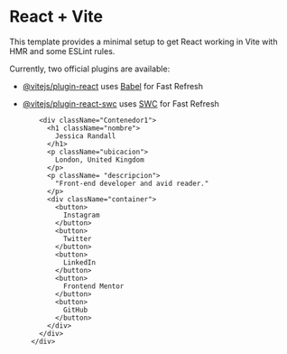 # React + Vite

This template provides a minimal setup to get React working in Vite with HMR and some ESLint rules.

Currently, two official plugins are available:

- [@vitejs/plugin-react](https://github.com/vitejs/vite-plugin-react/blob/main/packages/plugin-react/README.md) uses [Babel](https://babeljs.io/) for Fast Refresh
- [@vitejs/plugin-react-swc](https://github.com/vitejs/vite-plugin-react-swc) uses [SWC](https://swc.rs/) for Fast Refresh

          <div className="Contenedor1">
            <h1 className="nombre">
              Jessica Randall
            </h1>
            <p className="ubicacion">
              London, United Kingdom
            </p>
            <p className= "descripcion">
              "Front-end developer and avid reader."
            </p>
            <div className="container">
              <button>
                Instagram
              </button>
              <button>
                Twitter
              </button>
              <button>
                LinkedIn
              </button>
              <button>
                Frontend Mentor
              </button>
              <button>
                GitHub
              </button>
            </div>
          </div>
        </div>

